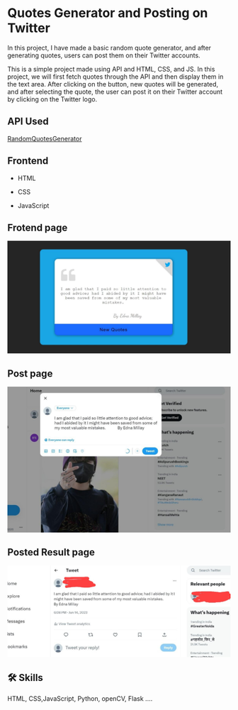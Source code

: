 
# Quotes Generator and Posting on Twitter

In this project, I have made a basic random quote generator, and after generating quotes, users can post them on their Twitter accounts.

This is a simple project made using API and HTML, CSS, and JS. In this project, we will first fetch quotes through the API and then display them in the text area. After clicking on the button, new quotes will be generated, and after selecting the quote, the user can post it on their Twitter account by clicking on the Twitter logo.
##  API Used



[RandomQuotesGenerator](https://type.fit/api/quotes)



## Frontend

- HTML

- CSS

- JavaScript












## Frotend page

![App Screenshot](https://github.com/devgeek2700/Post-Random-Quotes-on-Twitter-Using-Js/blob/master/output1.jpeg?raw=true)

## Post page

![App Screenshot](https://github.com/devgeek2700/Post-Random-Quotes-on-Twitter-Using-Js/blob/master/output2.jpeg?raw=true)

## Posted Result page

![App Screenshot](https://github.com/devgeek2700/Post-Random-Quotes-on-Twitter-Using-Js/blob/master/output3.jpeg?raw=true)


## 🛠 Skills
HTML, CSS,JavaScript, Python, openCV, Flask ....

